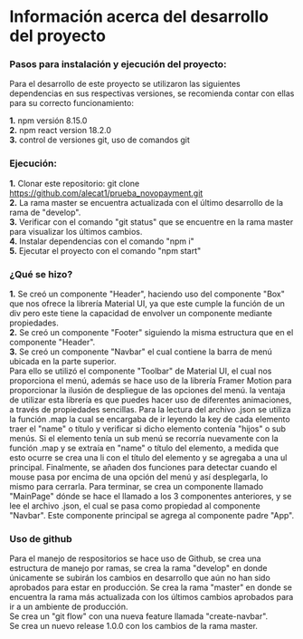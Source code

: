 # Información acerca del desarrollo del proyecto

### Pasos para instalación y ejecución del proyecto:

Para el desarrollo de este proyecto se utilizaron
las siguientes dependencias en sus respectivas versiones,
se recomienda contar con ellas para su correcto funcionamiento:

**1.** npm versión 8.15.0 <br />
**2.** npm react version 18.2.0 <br />
**3.** control de versiones git, uso de comandos git <br />

### Ejecución:

**1.** Clonar este repositorio: git clone https://github.com/alecat1/prueba_novopayment.git <br />
**2.** La rama master se encuentra actualizada con el último desarrollo de la rama de "develop". <br />
**3.** Verificar con el comando "git status" que se encuentre en la rama master para visualizar los últimos cambios. <br />
**4.** Instalar dependencias con el comando "npm i" <br />
**5.** Ejecutar el proyecto con el comando "npm start" <br />

### ¿Qué se hizo?

**1.** Se creó un componente "Header", haciendo uso del componente "Box" que nos ofrece la librería Material UI, ya que este cumple la función de un div pero este tiene la capacidad de envolver un componente mediante propiedades. <br />
**2.** Se creó un componente "Footer" siguiendo la misma estructura que en el componente "Header". <br />
**3.** Se creó un componente "Navbar" el cual contiene la barra de menú ubicada en la parte superior. <br />
Para ello se utilizó el componente "Toolbar" de Material UI, el cual nos proporciona el menú, además
se hace uso de la librería Framer Motion para proporcionar la ilusión de despliegue de las opciones del menú.
la ventaja de utilizar esta librería es que puedes hacer uso de diferentes animaciones, a través de propiedades
sencillas.
Para la lectura del archivo .json se utiliza la función .map la cual se encargaba de ir leyendo la key de cada elemento
traer el "name" o título y verificar si dicho elemento contenía "hijos" o sub menús. Si el elemento tenía un sub menú
se recorría nuevamente con la función .map y se extraía en "name" o título del elemento, a medida que esto ocurre
se crea una li con el título del elemento y se agregaba a una ul principal. Finalmente, se añaden dos funciones
para detectar cuando el mouse pasa por encima de una opción del menú y así desplegarla, lo mismo para cerrarla.
Para terminar, se crea un componente llamado "MainPage" dónde se hace el llamado a los 3 componentes anteriores,
y se lee el archivo .json, el cual se pasa como propiedad al componente "Navbar". Este componente principal se agrega
al componente padre "App". <br />

### Uso de github

Para el manejo de respositorios se hace uso de Github, se crea una estructura de manejo por ramas, se crea la rama "develop" en donde únicamente se subirán los cambios en desarrollo que aún no han sido aprobados para estar en producción. Se crea la rama "master" en donde se encuentra la rama más actualizada con los últimos cambios aprobados para ir a un ambiente de producción. <br />
Se crea un "git flow" con una nueva feature llamada "create-navbar". <br />
Se crea un nuevo release 1.0.0 con los cambios de la rama master. <br />
